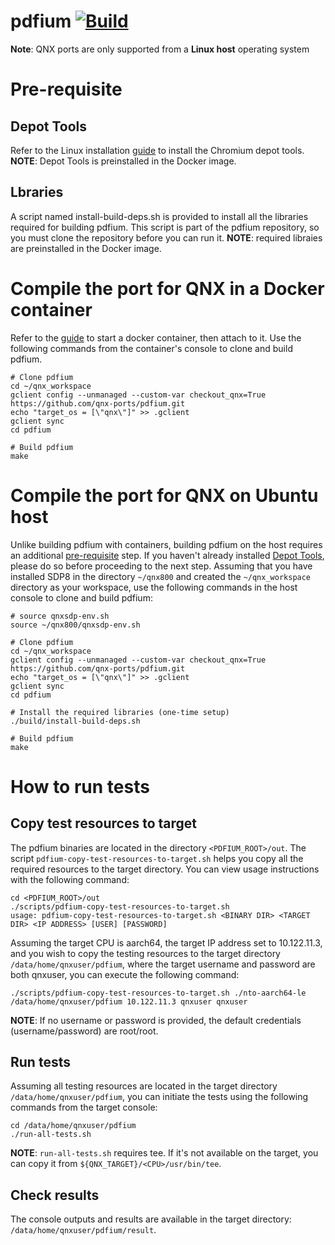 # pdfium [![Build](https://github.com/qnx-ports/build-files/actions/workflows/pdfium.yml/badge.svg)](https://github.com/qnx-ports/build-files/actions/workflows/pdfium.yml)

**Note**: QNX ports are only supported from a **Linux host** operating system

# Pre-requisite

## Depot Tools

Refer to the Linux installation [guide](https://commondatastorage.googleapis.com/chrome-infra-docs/flat/depot_tools/docs/html/depot_tools_tutorial.html#_setting_up) to install the Chromium depot tools.
**NOTE**: Depot Tools is preinstalled in the Docker image.

## Lbraries

A script named install-build-deps.sh is provided to install all the libraries required for building pdfium. This script is part of the pdfium repository, so you must clone the repository before you can run it.
**NOTE**: required libraies are preinstalled in the Docker image.

# Compile the port for QNX in a Docker container

Refer to the [guide](https://github.com/qnx-ports/build-files/blob/main/docker/README.md) to start a docker container, then attach to it. Use the following commands from the container's console to clone and build pdfium.

```
# Clone pdfium
cd ~/qnx_workspace
gclient config --unmanaged --custom-var checkout_qnx=True https://github.com/qnx-ports/pdfium.git
echo "target_os = [\"qnx\"]" >> .gclient
gclient sync
cd pdfium

# Build pdfium
make
```

# Compile the port for QNX on Ubuntu host

Unlike building pdfium with containers, building pdfium on the host requires an additional [pre-requisite](#pre-requisite) step. If you haven't already installed [Depot Tools](https://commondatastorage.googleapis.com/chrome-infra-docs/flat/depot_tools/docs/html/depot_tools_tutorial.html#_setting_up), please do so before proceeding to the next step.
Assuming that you have installed SDP8 in the directory `~/qnx800` and created the `~/qnx_workspace` directory as your workspace, use the following commands in the host console to clone and build pdfium:
```
# source qnxsdp-env.sh
source ~/qnx800/qnxsdp-env.sh

# Clone pdfium
cd ~/qnx_workspace
gclient config --unmanaged --custom-var checkout_qnx=True https://github.com/qnx-ports/pdfium.git
echo "target_os = [\"qnx\"]" >> .gclient
gclient sync
cd pdfium

# Install the required libraries (one-time setup)
./build/install-build-deps.sh

# Build pdfium
make
```

# How to run tests

## Copy test resources to target

The pdfium binaries are located in the directory `<PDFIUM_ROOT>/out`. The script `pdfium-copy-test-resources-to-target.sh` helps you copy all the required resources to the target directory.
You can view usage instructions with the following command:

```
cd <PDFIUM_ROOT>/out
./scripts/pdfium-copy-test-resources-to-target.sh
usage: pdfium-copy-test-resources-to-target.sh <BINARY DIR> <TARGET DIR> <IP ADDRESS> [USER] [PASSWORD]
```

Assuming the target CPU is aarch64, the target IP address set to 10.122.11.3, and you wish to copy the testing resources to the target directory `/data/home/qnxuser/pdfium`, where the target username and password are both qnxuser, you can execute the following command:

```
./scripts/pdfium-copy-test-resources-to-target.sh ./nto-aarch64-le /data/home/qnxuser/pdfium 10.122.11.3 qnxuser qnxuser
```
**NOTE**: If no username or password is provided, the default credentials (username/password) are root/root.

## Run tests

Assuming all testing resources are located in the target directory `/data/home/qnxuser/pdfium`, you can initiate the tests using the following commands from the target console:
```
cd /data/home/qnxuser/pdfium
./run-all-tests.sh
```
**NOTE**: `run-all-tests.sh` requires tee. If it's not available on the target, you can copy it from `${QNX_TARGET}/<CPU>/usr/bin/tee`.

## Check results

The console outputs and results are available in the target directory: `/data/home/qnxuser/pdfium/result`.
